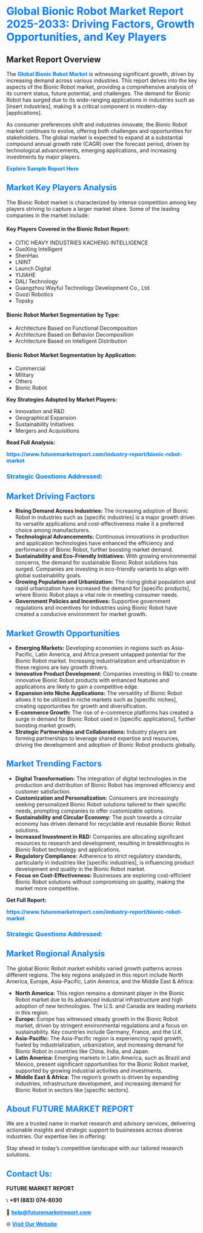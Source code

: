 <h1 style="color: #007BFF;">Global Bionic Robot Market Report 2025-2033: Driving Factors, Growth Opportunities, and Key Players</h1>

<section id="overview">
<h2>Market Report Overview</h2>
<p>The <a href="https://www.futuremarketreport.com/industry-report/bionic-robot-market" style="color: #007BFF; text-decoration: none;"><strong>Global Bionic Robot Market</strong></a> is witnessing significant growth, driven by increasing demand across various industries. This report delves into the key aspects of the Bionic Robot market, providing a comprehensive analysis of its current status, future potential, and challenges. The demand for Bionic Robot has surged due to its wide-ranging applications in industries such as [insert industries], making it a critical component in modern-day [applications].</p>
<p>As consumer preferences shift and industries innovate, the Bionic Robot market continues to evolve, offering both challenges and opportunities for stakeholders. The global market is expected to expand at a substantial compound annual growth rate (CAGR) over the forecast period, driven by technological advancements, emerging applications, and increasing investments by major players.</p>
</section>

<section id="overview">
<p><a href="https://www.futuremarketreport.com/request-sample/reportId=128186" style="color: #007BFF; text-decoration: none;"><strong>Explore Sample Report Here</strong></a></p>
</section>

<section id="key-players">
<h2 style="color: #007BFF;">Market Key Players Analysis</h2>
<p>The Bionic Robot market is characterized by intense competition among key players striving to capture a larger market share. Some of the leading companies in the market include:</p>
<h4>Key Players Covered in the Bionic Robot Report:</h4>
<ul><li>CITIC HEAVY INDUSTRIES KACHENG INTELLIGENCE</li><li>GuoXing Intelligent</li><li>ShenHao</li><li>LNINT</li><li>Launch Digital</li><li>YIJIAHE</li><li>DALI Technology</li><li>Guangzhou Wayful Technology Development Co., Ltd.</li><li>Guozi Robotics</li><li>Topsky</li></ul>
<h4>Bionic Robot Market Segmentation by Type:</h4>
<ul><li>Architecture Based on Functional Decomposition</li><li>Architecture Based on Behavior Decomposition</li><li>Architecture Based on Intelligent Distribution</li></ul>

<h4>Bionic Robot Market Segmentation by Application:</h4>
<ul><li>Commercial</li><li>Military</li><li>Others</li><li>Bionic Robot</li></ul>
<p><strong>Key Strategies Adopted by Market Players:</strong></p>
<ul>
<li>Innovation and R&D</li>
<li>Geographical Expansion</li>
<li>Sustainability Initiatives</li>
<li>Mergers and Acquisitions</li>
</ul>
</section>

<section>
<p><strong>Read Full Analysis: </strong></p><a href="https://www.futuremarketreport.com/industry-report/bionic-robot-market" style="color: #007BFF; text-decoration: none;"><strong>https://www.futuremarketreport.com/industry-report/bionic-robot-market</strong></a>
<h3 style="color: #007BFF;">Strategic Questions Addressed:</h3>
</section>

<section id="driving-factors">
<h2 style="color: #007BFF;">Market Driving Factors</h2>
<ul>
<li><strong>Rising Demand Across Industries:</strong> The increasing adoption of Bionic Robot in industries such as [specific industries] is a major growth driver. Its versatile applications and cost-effectiveness make it a preferred choice among manufacturers.</li>
<li><strong>Technological Advancements:</strong> Continuous innovations in production and application technologies have enhanced the efficiency and performance of Bionic Robot, further boosting market demand.</li>
<li><strong>Sustainability and Eco-Friendly Initiatives:</strong> With growing environmental concerns, the demand for sustainable Bionic Robot solutions has surged. Companies are investing in eco-friendly variants to align with global sustainability goals.</li>
<li><strong>Growing Population and Urbanization:</strong> The rising global population and rapid urbanization have increased the demand for [specific products], where Bionic Robot plays a vital role in meeting consumer needs.</li>
<li><strong>Government Policies and Incentives:</strong> Supportive government regulations and incentives for industries using Bionic Robot have created a conducive environment for market growth.</li>
</ul>
</section>

<section id="growth-opportunities">
<h2 style="color: #007BFF;">Market Growth Opportunities</h2>
<ul>
<li><strong>Emerging Markets:</strong> Developing economies in regions such as Asia-Pacific, Latin America, and Africa present untapped potential for the Bionic Robot market. Increasing industrialization and urbanization in these regions are key growth drivers.</li>
<li><strong>Innovative Product Development:</strong> Companies investing in R&D to create innovative Bionic Robot products with enhanced features and applications are likely to gain a competitive edge.</li>
<li><strong>Expansion into Niche Applications:</strong> The versatility of Bionic Robot allows it to be utilized in niche markets such as [specific niches], creating opportunities for growth and diversification.</li>
<li><strong>E-commerce Growth:</strong> The rise of e-commerce platforms has created a surge in demand for Bionic Robot used in [specific applications], further boosting market growth.</li>
<li><strong>Strategic Partnerships and Collaborations:</strong> Industry players are forming partnerships to leverage shared expertise and resources, driving the development and adoption of Bionic Robot products globally.</li>
</ul>
</section>

<section id="trending-factors">
<h2 style="color: #007BFF;">Market Trending Factors</h2>
<ul>
<li><strong>Digital Transformation:</strong> The integration of digital technologies in the production and distribution of Bionic Robot has improved efficiency and customer satisfaction.</li>
<li><strong>Customization and Personalization:</strong> Consumers are increasingly seeking personalized Bionic Robot solutions tailored to their specific needs, prompting companies to offer customizable options.</li>
<li><strong>Sustainability and Circular Economy:</strong> The push towards a circular economy has driven demand for recyclable and reusable Bionic Robot solutions.</li>
<li><strong>Increased Investment in R&D:</strong> Companies are allocating significant resources to research and development, resulting in breakthroughs in Bionic Robot technology and applications.</li>
<li><strong>Regulatory Compliance:</strong> Adherence to strict regulatory standards, particularly in industries like [specific industries], is influencing product development and quality in the Bionic Robot market.</li>
<li><strong>Focus on Cost-Effectiveness:</strong> Businesses are exploring cost-efficient Bionic Robot solutions without compromising on quality, making the market more competitive.</li>
</ul>
</section>

<section>
<p><strong>Get Full Report: </strong></p><a href="https://www.futuremarketreport.com/industry-report/bionic-robot-market" style="color: #007BFF; text-decoration: none;"><strong>https://www.futuremarketreport.com/industry-report/bionic-robot-market</strong></a>
<h3 style="color: #007BFF;">Strategic Questions Addressed:</h3>
</section>


<section id="regional-analysis">
<h2 style="color: #007BFF;">Market Regional Analysis</h2>
<p>The global Bionic Robot market exhibits varied growth patterns across different regions. The key regions analyzed in this report include North America, Europe, Asia-Pacific, Latin America, and the Middle East & Africa:</p>
<ul>
<li><strong>North America:</strong> This region remains a dominant player in the Bionic Robot market due to its advanced industrial infrastructure and high adoption of new technologies. The U.S. and Canada are leading markets in this region.</li>
<li><strong>Europe:</strong> Europe has witnessed steady growth in the Bionic Robot market, driven by stringent environmental regulations and a focus on sustainability. Key countries include Germany, France, and the U.K.</li>
<li><strong>Asia-Pacific:</strong> The Asia-Pacific region is experiencing rapid growth, fueled by industrialization, urbanization, and increasing demand for Bionic Robot in countries like China, India, and Japan.</li>
<li><strong>Latin America:</strong> Emerging markets in Latin America, such as Brazil and Mexico, present significant opportunities for the Bionic Robot market, supported by growing industrial activities and investments.</li>
<li><strong>Middle East & Africa:</strong> The region’s growth is driven by expanding industries, infrastructure development, and increasing demand for Bionic Robot in sectors like [specific sectors].</li>
</ul>
</section>

<footer>
<h2 style="color: #007BFF;">About FUTURE MARKET REPORT</h2>
<p>We are a trusted name in market research and advisory services, delivering actionable insights and strategic support to businesses across diverse industries. Our expertise lies in offering:</p>

<p>Stay ahead in today’s competitive landscape with our tailored research solutions.</p>

<h2 style="color: #007BFF;">Contact Us:</h2>
<p><strong>FUTURE MARKET REPORT</strong></p>
<p>📞 <strong>+91 (883) 074-8030</strong></p>
<p>📧 <strong><a href="mailto:help@futuremarketreport.com" style="color: #007BFF;">help@futuremarketreport.com</a></strong></p>
<p>🌐 <strong><a href="https://www.futuremarketreport.com/" style="color: #007BFF;">Visit Our Website</a></strong></p>
</footer>